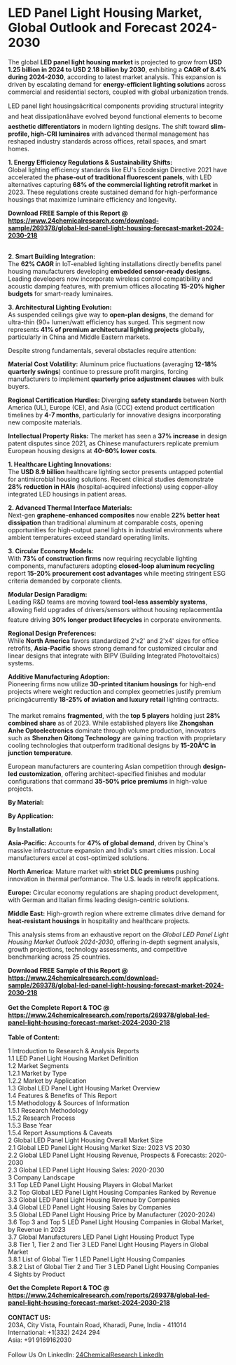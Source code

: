 <h1>LED Panel Light Housing Market, Global Outlook and Forecast 2024-2030</h1><p>The global <strong>LED panel light housing market</strong> is projected to grow from <strong>USD 1.25 billion in 2024 to USD 2.18 billion by 2030</strong>, exhibiting a <strong>CAGR of 8.4% during 2024-2030</strong>, according to latest market analysis. This expansion is driven by escalating demand for <strong>energy-efficient lighting solutions</strong> across commercial and residential sectors, coupled with global urbanization trends.</p><p>LED panel light housingsâcritical components providing structural integrity and heat dissipationâhave evolved beyond functional elements to become <strong>aesthetic differentiators</strong> in modern lighting designs. The shift toward <strong>slim-profile, high-CRI luminaires</strong> with advanced thermal management has reshaped industry standards across offices, retail spaces, and smart homes.</p><p><strong>1. Energy Efficiency Regulations &amp; Sustainability Shifts:</strong><br>
Global lighting efficiency standards like EU's Ecodesign Directive 2021 have accelerated the <strong>phase-out of traditional fluorescent panels</strong>, with LED alternatives capturing <strong>68% of the commercial lighting retrofit market</strong> in 2023. These regulations create sustained demand for high-performance housings that maximize luminaire efficiency and longevity.</p><div><b>Download FREE Sample of this Report @ 
            <a href="https://www.24chemicalresearch.com/download-sample/269378/global-led-panel-light-housing-forecast-market-2024-2030-218">
            https://www.24chemicalresearch.com/download-sample/269378/global-led-panel-light-housing-forecast-market-2024-2030-218</a></b></div><br><p><strong>2. Smart Building Integration:</strong><br>
The <strong>62% CAGR</strong> in IoT-enabled lighting installations directly benefits panel housing manufacturers developing <strong>embedded sensor-ready designs</strong>. Leading developers now incorporate wireless control compatibility and acoustic damping features, with premium offices allocating <strong>15-20% higher budgets</strong> for smart-ready luminaires.</p><p><strong>3. Architectural Lighting Evolution:</strong><br>
As suspended ceilings give way to <strong>open-plan designs</strong>, the demand for ultra-thin (90+ lumen/watt efficiency has surged. This segment now represents <strong>41% of premium architectural lighting projects</strong> globally, particularly in China and Middle Eastern markets.</p><p>Despite strong fundamentals, several obstacles require attention:</p><p><strong>Material Cost Volatility:</strong> Aluminum price fluctuations (averaging <strong>12-18% quarterly swings</strong>) continue to pressure profit margins, forcing manufacturers to implement <strong>quarterly price adjustment clauses</strong> with bulk buyers.</p><p><strong>Regional Certification Hurdles:</strong> Diverging <strong>safety standards</strong> between North America (UL), Europe (CE), and Asia (CCC) extend product certification timelines by <strong>4-7 months</strong>, particularly for innovative designs incorporating new composite materials.</p><p><strong>Intellectual Property Risks:</strong> The market has seen a <strong>37% increase</strong> in design patent disputes since 2021, as Chinese manufacturers replicate premium European housing designs at <strong>40-60% lower costs</strong>.</p><p><strong>1. Healthcare Lighting Innovations:</strong><br>
The <strong>USD 8.9 billion</strong> healthcare lighting sector presents untapped potential for antimicrobial housing solutions. Recent clinical studies demonstrate <strong>28% reduction in HAIs</strong> (hospital-acquired infections) using copper-alloy integrated LED housings in patient areas.</p><p><strong>2. Advanced Thermal Interface Materials:</strong><br>
Next-gen <strong>graphene-enhanced composites</strong> now enable <strong>22% better heat dissipation</strong> than traditional aluminum at comparable costs, opening opportunities for high-output panel lights in industrial environments where ambient temperatures exceed standard operating limits.</p><p><strong>3. Circular Economy Models:</strong><br>
With <strong>73% of construction firms</strong> now requiring recyclable lighting components, manufacturers adopting <strong>closed-loop aluminum recycling</strong> report <strong>15-20% procurement cost advantages</strong> while meeting stringent ESG criteria demanded by corporate clients.</p><p><strong>Modular Design Paradigm:</strong><br>
	Leading R&amp;D teams are moving toward <strong>tool-less assembly systems</strong>, allowing field upgrades of drivers/sensors without housing replacementâa feature driving <strong>30% longer product lifecycles</strong> in corporate environments.</p><p><strong>Regional Design Preferences:</strong><br>
	While <strong>North America</strong> favors standardized 2'x2' and 2'x4' sizes for office retrofits, <strong>Asia-Pacific</strong> shows strong demand for customized circular and linear designs that integrate with BIPV (Building Integrated Photovoltaics) systems.</p><p><strong>Additive Manufacturing Adoption:</strong><br>
	Pioneering firms now utilize <strong>3D-printed titanium housings</strong> for high-end projects where weight reduction and complex geometries justify premium pricingâcurrently <strong>18-25% of aviation and luxury retail</strong> lighting contracts.</p><p>The market remains <strong>fragmented</strong>, with the <strong>top 5 players</strong> holding just <strong>28% combined share</strong> as of 2023. While established players like <strong>Zhongshan Anhe Optoelectronics</strong> dominate through volume production, innovators such as <strong>Shenzhen Qitong Technology</strong> are gaining traction with proprietary cooling technologies that outperform traditional designs by <strong>15-20Â°C in junction temperature</strong>.</p><p>European manufacturers are countering Asian competition through <strong>design-led customization</strong>, offering architect-specified finishes and modular configurations that command <strong>35-50% price premiums</strong> in high-value projects.</p><p><strong>By Material:</strong></p><p><strong>By Application:</strong></p><p><strong>By Installation:</strong></p><p><strong>Asia-Pacific:</strong> Accounts for <strong>47% of global demand</strong>, driven by China's massive infrastructure expansion and India's smart cities mission. Local manufacturers excel at cost-optimized solutions.</p><p><strong>North America:</strong> Mature market with <strong>strict DLC premiums</strong> pushing innovation in thermal performance. The U.S. leads in retrofit applications.</p><p><strong>Europe:</strong> Circular economy regulations are shaping product development, with German and Italian firms leading design-centric solutions.</p><p><strong>Middle East:</strong> High-growth region where extreme climates drive demand for <strong>heat-resistant housings</strong> in hospitality and healthcare projects.</p><p>This analysis stems from an exhaustive report on the <em>Global LED Panel Light Housing Market Outlook 2024-2030</em>, offering in-depth segment analysis, growth projections, technology assessments, and competitive benchmarking across 25 countries.</p><div><b>Download FREE Sample of this Report @ 
            <a href="https://www.24chemicalresearch.com/download-sample/269378/global-led-panel-light-housing-forecast-market-2024-2030-218">
            https://www.24chemicalresearch.com/download-sample/269378/global-led-panel-light-housing-forecast-market-2024-2030-218</a></b></div><br><div><b>Get the Complete Report & TOC @ 
            <a href="https://www.24chemicalresearch.com/reports/269378/global-led-panel-light-housing-forecast-market-2024-2030-218">
            https://www.24chemicalresearch.com/reports/269378/global-led-panel-light-housing-forecast-market-2024-2030-218</a></b></div><br>
            <b>Table of Content:</b><p>1 Introduction to Research & Analysis Reports<br />
    1.1 LED Panel Light Housing Market Definition<br />
    1.2 Market Segments<br />
        1.2.1 Market by Type<br />
        1.2.2 Market by Application<br />
    1.3 Global LED Panel Light Housing Market Overview<br />
    1.4 Features & Benefits of This Report<br />
    1.5 Methodology & Sources of Information<br />
        1.5.1 Research Methodology<br />
        1.5.2 Research Process<br />
        1.5.3 Base Year<br />
        1.5.4 Report Assumptions & Caveats<br />
2 Global LED Panel Light Housing Overall Market Size<br />
    2.1 Global LED Panel Light Housing Market Size: 2023 VS 2030<br />
    2.2 Global LED Panel Light Housing Revenue, Prospects & Forecasts: 2020-2030<br />
    2.3 Global LED Panel Light Housing Sales: 2020-2030<br />
3 Company Landscape<br />
    3.1 Top LED Panel Light Housing Players in Global Market<br />
    3.2 Top Global LED Panel Light Housing Companies Ranked by Revenue<br />
    3.3 Global LED Panel Light Housing Revenue by Companies<br />
    3.4 Global LED Panel Light Housing Sales by Companies<br />
    3.5 Global LED Panel Light Housing Price by Manufacturer (2020-2024)<br />
    3.6 Top 3 and Top 5 LED Panel Light Housing Companies in Global Market, by Revenue in 2023<br />
    3.7 Global Manufacturers LED Panel Light Housing Product Type<br />
    3.8 Tier 1, Tier 2 and Tier 3 LED Panel Light Housing Players in Global Market<br />
        3.8.1 List of Global Tier 1 LED Panel Light Housing Companies<br />
        3.8.2 List of Global Tier 2 and Tier 3 LED Panel Light Housing Companies<br />
4 Sights by Product</p><div><b>Get the Complete Report & TOC @ 
            <a href="https://www.24chemicalresearch.com/reports/269378/global-led-panel-light-housing-forecast-market-2024-2030-218">
            https://www.24chemicalresearch.com/reports/269378/global-led-panel-light-housing-forecast-market-2024-2030-218</a></b></div><br><b>CONTACT US:</b><br>
            203A, City Vista, Fountain Road, Kharadi, Pune, India - 411014<br>
            International: +1(332) 2424 294<br>
            Asia: +91 9169162030 <br><br>
            Follow Us On LinkedIn: <a href="https://www.linkedin.com/company/24chemicalresearch/">24ChemicalResearch LinkedIn</a>